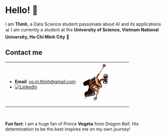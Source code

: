 # Hello! 👋

I am **Thinh**, a Data Science student passionate about AI and its applications 📊
I am currently a student at the **University of Science, Vietnam National University, Ho Chi Minh City** **🔬**

## Contact me

<table border="0">
<tr>
<td>

- **Email**: vo.m.thinh@gmail.com  
- [![LinkedIn](https://img.shields.io/badge/LinkedIn-ThinhVoMinh-blue?style=flat&logo=linkedin)](https://www.linkedin.com/in/vmthinh)

</td>
<td>
<img src="assets/wall-e-hanging-around.gif" alt="Wall-E hanging around" width="150">
</td>
</tr>
</table>

<br>

**Fun fact**: I am a huge fan of Prince **Vegeta** from *Dragon Ball*. His determination to be the best inspires me on my own journey!